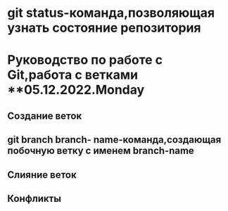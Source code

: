 # git status-команда,позволяющая узнать состояние репозитория

#  Руководство по работе с Git,работа с ветками **05.12.2022.Monday

## Создание веток 

## git branch branch- name-команда,создающая побочную ветку с именем branch-name

## Слияние веток

## Конфликты 